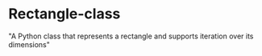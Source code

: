 # Rectangle-class
"A Python class that represents a rectangle and supports iteration over its dimensions"
